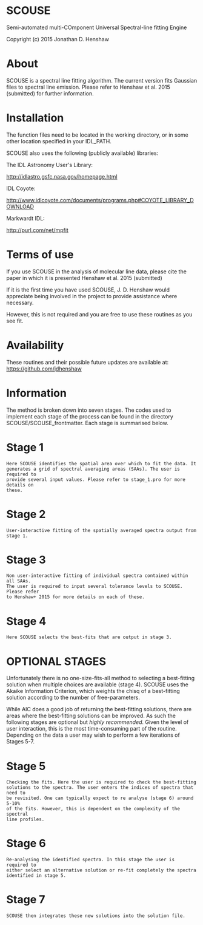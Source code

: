 # SCOUSE

Semi-automated multi-COmponent Universal Spectral-line fitting Engine

Copyright (c) 2015 Jonathan D. Henshaw

About
=====

SCOUSE is a spectral line fitting algorithm. The current version fits Gaussian
files to spectral line emission. Please refer to Henshaw et al. 2015
(submitted) for further information.

Installation
============

The function files need to be located in the working directory, or in some other
location specified in your IDL_PATH.

SCOUSE also uses the following (publicly available) libraries:

The IDL Astronomy User's Library:

http://idlastro.gsfc.nasa.gov/homepage.html

IDL Coyote:

http://www.idlcoyote.com/documents/programs.php#COYOTE_LIBRARY_DOWNLOAD

Markwardt IDL:

http://purl.com/net/mpfit

Terms of use
============

If you use SCOUSE in the analysis of molecular line data, please cite the paper
in which it is presented Henshaw et al. 2015 (submitted)

If it is the first time you have used SCOUSE, J. D. Henshaw would appreciate
being involved in the project to provide assistance where necessary.

However, this is not required and you are free to use these routines as you see
fit.

Availability
============

These routines and their possible future updates are available at:
    https://github.com/jdhenshaw

Information
===========

The method is broken down into seven stages. The codes used to implement each
stage of the process can be found in the directory SCOUSE/SCOUSE_frontmatter.
Each stage is summarised below.

Stage 1
=======
	Here SCOUSE identifies the spatial area over which to fit the data. It
	generates a grid of spectral averaging areas (SAAs). The user is required to
	provide several input values. Please refer to stage_1.pro for more details on
	these.

Stage 2
=======

	User-interactive fitting of the spatially averaged spectra output from
	stage 1.

Stage 3
=======

	Non user-interactive fitting of individual spectra contained within all SAAs.
	The user is required to input several tolerance levels to SCOUSE. Please refer
	to Henshaw+ 2015 for more details on each of these.

Stage 4
=======

	Here SCOUSE selects the best-fits that are output in stage 3.

OPTIONAL STAGES
===============

Unfortunately there is no one-size-fits-all method to selecting a best-fitting
solution when multiple choices are available (stage 4). SCOUSE uses the Akaike
Information Criterion, which weights the chisq of a best-fitting solution
according to the number of free-parameters.

While AIC does a good job of returning the best-fitting solutions, there are
areas where the best-fitting solutions can be improved. As such the following
stages are optional but *highly recommended*. Given the level of user
interaction, this is the most time-consuming part of the routine.
Depending on the data a user may wish to perform a few iterations of
Stages 5-7.

Stage 5
=======

	Checking the fits. Here the user is required to check the best-fitting
	solutions to the spectra. The user enters the indices of spectra that need to
	be revisited. One can typically expect to re analyse (stage 6) around 5-10%
	of the fits. However, this is dependent on the complexity of the spectral
	line profiles.

Stage 6
=======

	Re-analysing the identified spectra. In this stage the user is required to
	either select an alternative solution or re-fit completely the spectra
	identified in stage 5.

Stage 7
=======

	SCOUSE then integrates these new solutions into the solution file.
